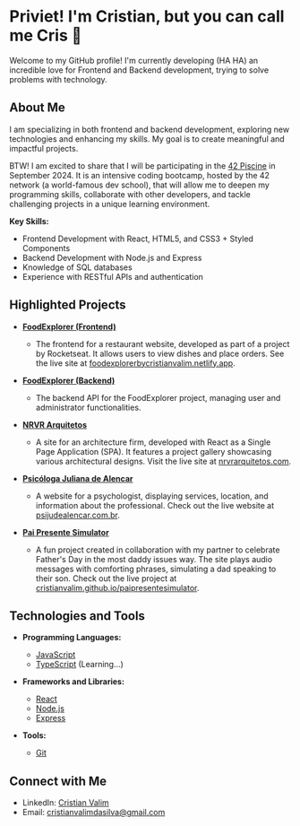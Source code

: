 # Priviet! I'm Cristian, but you can call me Cris 👋

Welcome to my GitHub profile! I'm currently developing (HA HA) an incredible love for Frontend and Backend development, trying to solve problems with technology.

## About Me

I am specializing in both frontend and backend development, exploring new technologies and enhancing my skills. My goal is to create meaningful and impactful projects.

BTW! I am excited to share that I will be participating in the [42 Piscine](https://www.42.us.org/en) in September 2024. It is an intensive coding bootcamp, hosted by the 42 network (a world-famous dev school), that will allow me to deepen my programming skills, collaborate with other developers, and tackle challenging projects in a unique learning environment.

**Key Skills:**
- Frontend Development with React, HTML5, and CSS3 + Styled Components
- Backend Development with Node.js and Express
- Knowledge of SQL databases
- Experience with RESTful APIs and authentication

## Highlighted Projects

- **[FoodExplorer (Frontend)](https://github.com/CristianValim/foodexplorerfe)**
  - The frontend for a restaurant website, developed as part of a project by Rocketseat. It allows users to view dishes and place orders. See the live site at [foodexplorerbycristianvalim.netlify.app](https://foodexplorerbycristianvalim.netlify.app).

- **[FoodExplorer (Backend)](https://github.com/CristianValim/foodexplorerbe)**
  - The backend API for the FoodExplorer project, managing user and administrator functionalities.

- **[NRVR Arquitetos](https://github.com/CristianValim/NRVR)**
  - A site for an architecture firm, developed with React as a Single Page Application (SPA). It features a project gallery showcasing various architectural designs. Visit the live site at [nrvrarquitetos.com](https://nrvrarquitetos.com).

- **[Psicóloga Juliana de Alencar](https://github.com/CristianValim/psijudealencar)**
  - A website for a psychologist, displaying services, location, and information about the professional. Check out the live website at [psijudealencar.com.br](https://psijudealencar.com.br).

- **[Pai Presente Simulator](https://github.com/CristianValim/paipresentesimulator)**
  - A fun project created in collaboration with my partner to celebrate Father's Day in the most daddy issues way. The site plays audio messages with comforting phrases, simulating a dad speaking to their son. Check out the live project at [cristianvalim.github.io/paipresentesimulator](https://cristianvalim.github.io/paipresentesimulator/).


## Technologies and Tools

- **Programming Languages:**
  - [JavaScript](https://developer.mozilla.org/en-US/docs/Web/JavaScript/Guide)
  - [TypeScript](https://www.typescriptlang.org/) (Learning...)

- **Frameworks and Libraries:**
  - [React](https://reactjs.org/)
  - [Node.js](https://nodejs.org/)
  - [Express](https://expressjs.com/)

- **Tools:**
  - [Git](https://git-scm.com/)


## Connect with Me

- LinkedIn: [Cristian Valim](https://www.linkedin.com/in/cristianvalim)
- Email: [cristianvalimdasilva@gmail.com](mailto:cristianvalimdasilva@gmail.com)
